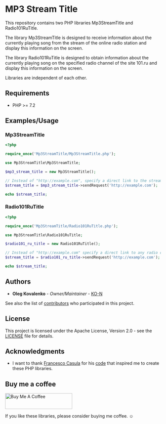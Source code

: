 # MP3 Stream Title

This repository contains two PHP libraries Mp3StreamTitle and Radio101RuTitle.

The library Mp3StreamTitle is designed to receive information about the currently playing song from the stream of the online radio station and display this information on the screen.

The library Radio101RuTitle is designed to obtain information about the currently playing song on the specified radio channel of the site 101.ru and display this information on the screen.

Libraries are independent of each other.


## Requirements

* PHP >= 7.2

## Examples/Usage

### Mp3StreamTitle

```php
<?php

require_once('Mp3StreamTitle/Mp3StreamTitle.php');

use Mp3StreamTitle\Mp3StreamTitle;

$mp3_stream_title = new Mp3StreamTitle();

// Instead of "http://example.com", specify a direct link to the stream of any online radio station.
$stream_title = $mp3_stream_title->sendRequest('http://example.com');

echo $stream_title;
```

### Radio101RuTitle

```php
<?php

require_once('Mp3StreamTitle/Radio101RuTitle.php');

use Mp3StreamTitle\Radio101RuTitle;

$radio101_ru_title = new Radio101RuTitle();

// Instead of "http://example.com" specify a direct link to any radio channel of the site 101.ru.
$stream_title = $radio101_ru_title->sendRequest('http://example.com');

echo $stream_title;

```


## Authors

* **Oleg Kovalenko** - *Owner/Maintainer* - [KO-N](https://github.com/KO-N)

See also the list of [contributors](https://github.com/KO-N/mp3streamtitle/contributors) who participated in this project.

## License

This project is licensed under the Apache License, Version 2.0 - see the [LICENSE](LICENSE) file for details.

## Acknowledgments

* I want to thank [Francesco Casula](https://github.com/fracasula) for his [code](https://gist.github.com/fracasula/5781710) that inspired me to create these PHP libraries.

## Buy me a coffee

<a href="https://www.buymeacoffee.com/kondeveloper" target="_blank"><img src="https://cdn.buymeacoffee.com/buttons/default-yellow.png" alt="Buy Me A Coffee" style="height: 51px !important;width: 217px !important;" ></a>

If you like these libraries, please consider buying me coffee. :relaxed:
